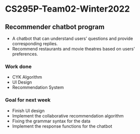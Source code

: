 # CS295P-Team02-Winter2022

## Recommender chatbot program
- A chatbot that can understand users’ questions and provide corresponding replies.
- Recommend restaurants and movie theatres based on users’ preferences.

### Work done
- CYK Algorithm
- UI Design
- Recommendation System

### Goal for next week
- Finish UI design
- Implement the collaborative recommendation algorithm
- Fixing the grammar syntax for the data
- Implement the response functions for the chatbot

